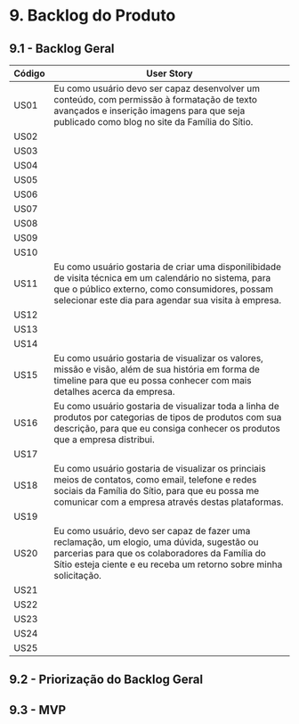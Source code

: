 # 9. Backlog do Produto

## 9.1 - Backlog Geral

Código | User Story
------ | ----------------------------------------------------
US01   | Eu como usuário devo ser capaz desenvolver um conteúdo, com permissão à formatação de texto avançados e inserição imagens para que seja publicado como blog no site da Família do Sítio.
US02   | 
US03   | 
US04   | 
US05   | 
US06   | 
US07   | 
US08   | 
US09   | 
US10   | 
US11   | Eu como usuário gostaria de criar uma disponilibidade de visita técnica em um calendário no sistema, para que o público externo, como consumidores, possam selecionar este dia para agendar sua visita à empresa.
US12   | 
US13   | 
US14   | 
US15   | Eu como usuário gostaria de visualizar os valores, missão e visão, além de sua história em forma de timeline para que eu possa conhecer com mais detalhes acerca da empresa.
US16   | Eu como usuário gostaria de visualizar toda a linha de produtos por categorias de tipos de produtos com sua descrição, para que eu consiga conhecer os produtos que a empresa distribui.
US17   | 
US18   | Eu como usuário gostaria de visualizar os princiais meios de contatos, como email, telefone e redes sociais da Família do Sítio, para que eu possa me comunicar com a empresa através destas plataformas.
US19   | 
US20   | Eu como usuário, devo ser capaz de fazer uma reclamação, um elogio, uma dúvida, sugestão ou parcerias para que os colaboradores da Família do Sítio esteja ciente e eu receba um retorno sobre minha solicitação.
US21   | 
US22   | 
US23   | 
US24   | 
US25   | 

## 9.2 - Priorização do Backlog Geral

## 9.3 - MVP